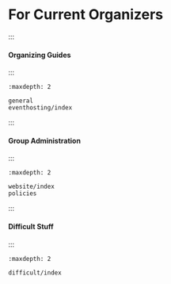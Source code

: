 # For Current Organizers

:::
#### Organizing Guides
:::

```{toctree}
:maxdepth: 2

general
eventhosting/index
```

:::
#### Group Administration
:::

```{toctree}
:maxdepth: 2

website/index
policies
```

:::
#### Difficult Stuff
:::

```{toctree}
:maxdepth: 2

difficult/index
```
